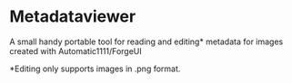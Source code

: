 # Metadataviewer

A small handy portable tool for reading and editing* metadata for images created with Automatic1111/ForgeUI









*Editing only supports images in .png format.
